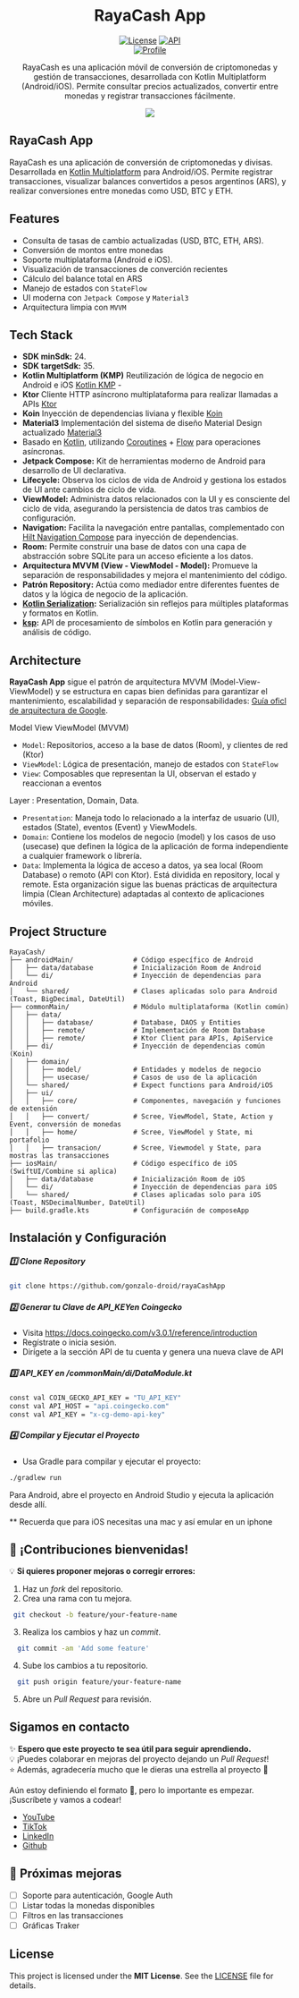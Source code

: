<h1 align="center">RayaCash App</h1>

<p align="center">
  <a href="https://spdx.org/licenses/MIT.html"><img alt="License" src="https://img.shields.io/badge/License-MIT-blue.svg"/></a>
  <a href="https://android-arsenal.com/api?level=24"><img alt="API" src="https://img.shields.io/badge/API-26%2B-brightgreen.svg?style=flat"/></a><br>
  <a href="https://www.youtube.com/@GonzaloDroid2050"><img alt="Profile" src="https://img.shields.io/youtube/channel/subscribers/UCPjql8JlN5kw6hU2U_tngaw?style=social"/></a> 
</p>

<p align="center">  
RayaCash es una aplicación móvil de conversión de criptomonedas y gestión de transacciones, desarrollada con Kotlin Multiplatform (Android/iOS).  
Permite consultar precios actualizados, convertir entre monedas y registrar transacciones fácilmente.
</p>

<p align="center">
<img src="previews/features.png"/>
</p>

## RayaCash App
RayaCash es una aplicación de conversión de criptomonedas y divisas. Desarrollada en [Kotlin Multiplatform](https://www.jetbrains.com/help/kotlin-multiplatform-dev/get-started.html) para Android/iOS. Permite registrar transacciones, visualizar balances convertidos a pesos argentinos (ARS), y realizar conversiones entre monedas como USD, BTC y ETH.


## Features
- Consulta de tasas de cambio actualizadas (USD, BTC, ETH, ARS).
- Conversión de montos entre monedas
- Soporte multiplataforma (Android e iOS).
- Visualización de transacciones de converción recientes
- Cálculo del balance total en ARS
- Manejo de estados con `StateFlow`
- UI moderna con `Jetpack Compose` y `Material3`
- Arquitectura limpia con `MVVM`

## Tech Stack
- **SDK minSdk:** 24.  
- **SDK targetSdk:** 35.  
- **Kotlin Multiplatform (KMP)** Reutilización de lógica de negocio en Android e iOS [Kotlin KMP](https://kotlinlang.org/lp/multiplatform/)  -
- **Ktor** Cliente HTTP asíncrono multiplataforma para realizar llamadas a APIs [Ktor](https://ktor.io/)
- **Koin** Inyección de dependencias liviana y flexible [Koin](https://insert-koin.io/)                          
- **Material3** Implementación del sistema de diseño Material Design actualizado [Material3](https://m3.material.io/) 
- Basado en [Kotlin](https://kotlinlang.org/), utilizando [Coroutines](https://github.com/Kotlin/kotlinx.coroutines) + [Flow](https://kotlin.github.io/kotlinx.coroutines/kotlinx-coroutines-core/kotlinx.coroutines.flow/) para operaciones asíncronas.  
- **Jetpack Compose:** Kit de herramientas moderno de Android para desarrollo de UI declarativa.  
- **Lifecycle:** Observa los ciclos de vida de Android y gestiona los estados de UI ante cambios de ciclo de vida.  
- **ViewModel:** Administra datos relacionados con la UI y es consciente del ciclo de vida, asegurando la persistencia de datos tras cambios de configuración.  
- **Navigation:** Facilita la navegación entre pantallas, complementado con [Hilt Navigation Compose](https://developer.android.com/jetpack/compose/libraries#hilt) para inyección de dependencias.  
- **Room:** Permite construir una base de datos con una capa de abstracción sobre SQLite para un acceso eficiente a los datos.  
- **Arquitectura MVVM (View - ViewModel - Model):** Promueve la separación de responsabilidades y mejora el mantenimiento del código.  
- **Patrón Repository:** Actúa como mediador entre diferentes fuentes de datos y la lógica de negocio de la aplicación.  
- **[Kotlin Serialization](https://github.com/Kotlin/kotlinx.serialization):** Serialización sin reflejos para múltiples plataformas y formatos en Kotlin.  
- **[ksp](https://github.com/google/ksp):** API de procesamiento de símbolos en Kotlin para generación y análisis de código.  


## Architecture
**RayaCash App**  sigue el patrón de arquitectura MVVM (Model-View-ViewModel) y se estructura en capas bien definidas para garantizar el mantenimiento, escalabilidad y separación de responsabilidades:
[Guía oficl de arquitectura de Google](https://developer.android.com/topic/architecture).

Model View ViewModel (MVVM)
- `Model`: Repositorios, acceso a la base de datos (Room), y clientes de red (Ktor)
- `ViewModel`: Lógica de presentación, manejo de estados con `StateFlow`
- `View`: Composables que representan la UI, observan el estado y reaccionan a eventos

Layer : Presentation, Domain, Data. 

- `Presentation`: Maneja todo lo relacionado a la interfaz de usuario (UI), estados (State), eventos (Event) y ViewModels.
- `Domain`: Contiene los modelos de negocio (model) y los casos de uso (usecase) que definen la lógica de la aplicación de forma independiente a cualquier framework o librería.
- `Data`: Implementa la lógica de acceso a datos, ya sea local (Room Database) o remoto (API con Ktor). Está dividida en repository, local y remote.
Esta organización sigue las buenas prácticas de arquitectura limpia (Clean Architecture) adaptadas al contexto de aplicaciones móviles.

## Project Structure

```plaintext
RayaCash/
├── androidMain/               # Código específico de Android
│   ├── data/database          # Inicialización Room de Android
│   └── di/                    # Inyección de dependencias para Android
│   └── shared/                # Clases aplicadas solo para Android (Toast, BigDecimal, DateUtil)
├── commonMain/                # Módulo multiplataforma (Kotlin común)
│   ├── data/
│   │   ├── database/          # Database, DAOS y Entities
│   │   ├── remote/            # Implementación de Room Database
│   │   ├── remote/            # Ktor Client para APIs, ApiService
│   ├── di/                    # Inyección de dependencias común (Koin)
│   ├── domain/
│   │   ├── model/             # Entidades y modelos de negocio
│   │   ├── usecase/           # Casos de uso de la aplicación
│   └── shared/                # Expect functions para Android/iOS
│   ├── ui/
│   │   ├── core/              # Componentes, navegación y funciones de extensión
│   │   ├── convert/           # Scree, ViewModel, State, Action y Event, conversión de monedas
│   │   ├── home/              # Scree, ViewModel y State, mi portafolio
│   │   ├── transacion/        # Scree, Viewmodel y State, para mostras las transacciones
├── iosMain/                   # Código específico de iOS (SwiftUI/Combine si aplica)
│   ├── data/database          # Inicialización Room de iOS
│   └── di/                    # Inyección de dependencias para iOS
│   └── shared/                # Clases aplicadas solo para iOS (Toast, NSDecimalNumber, DateUtil)
├── build.gradle.kts           # Configuración de composeApp
```


## Instalación y Configuración  

##### 1️⃣ Clone Repository
```bash
git clone https://github.com/gonzalo-droid/rayaCashApp
```
##### 2️⃣ Generar tu Clave de API_KEYen Coingecko
- Visita https://docs.coingecko.com/v3.0.1/reference/introduction
- Regístrate o inicia sesión.
- Dirígete a la sección API de tu cuenta y genera una nueva clave de API
##### 3️⃣ API_KEY en /commonMain/di/DataModule.kt
```bash
const val COIN_GECKO_API_KEY = "TU_API_KEY"
const val API_HOST = "api.coingecko.com"
const val API_KEY = "x-cg-demo-api-key"
```
##### 4️⃣ Compilar y Ejecutar el Proyecto
- Usa Gradle para compilar y ejecutar el proyecto:
```bash
./gradlew run
```
Para Android, abre el proyecto en Android Studio y ejecuta la aplicación desde allí. 

** Recuerda que para iOS necesitas una mac y así emular en un iphone


## 🚀 ¡Contribuciones bienvenidas!  

💡 **Si quieres proponer mejoras o corregir errores:**  
1. Haz un *fork* del repositorio.  
2. Crea una rama con tu mejora.
  ```bash
   git checkout -b feature/your-feature-name
  ```
3. Realiza los cambios y haz un *commit*.
 ```bash
   git commit -am 'Add some feature'
   ```  
4. Sube los cambios a tu repositorio.
 ```bash
   git push origin feature/your-feature-name
   ```  
5. Abre un *Pull Request* para revisión.  


## Sigamos en contacto

✨ **Espero que este proyecto te sea útil para seguir aprendiendo.**  
💡 ¡Puedes colaborar en mejoras del proyecto dejando un *Pull Request*!  
⭐ Además, agradecería mucho que le dieras una estrella al proyecto 🤩 


Aún estoy definiendo el formato 🫠, pero lo importante es empezar. 
¡Suscríbete y vamos a codear!
- [YouTube](https://www.youtube.com/@GonzaloDroid2050)
- [TikTok](https://www.tiktok.com/@gonzalodroid)
- [LinkedIn](https://www.linkedin.com/in/gonzalo-lozg/)
- [Github](https://github.com/gonzalo-droid)


## 🚧 Próximas mejoras

- [ ] Soporte para autenticación, Google Auth
- [ ] Listar todas la monedas disponibles
- [ ] Filtros en las transacciones
- [ ] Gráficas Traker

## License
This project is licensed under the **MIT License**. See the [LICENSE](LICENSE) file for details.

